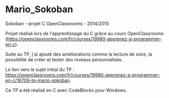 # Mario_Sokoban
Sokoban - projet C OpenClassrooms - 2014/2015

Projet réalisé lors de l'apprentissage du C grâce au cours OpenClassrooms (https://openclassrooms.com/fr/courses/19980-apprenez-a-programmer-en-c).

Suite au TP, j'ai ajouté des améliorations comme la lecture de sons, la possibilité de créer et tester des niveaux personnalisés.

Le lien vers le sujet initial du TP : https://openclassrooms.com/fr/courses/19980-apprenez-a-programmer-en-c/18709-tp-mario-sokoban.

Ce TP a été réalisé en C avec CodeBlocks pour Windows.

